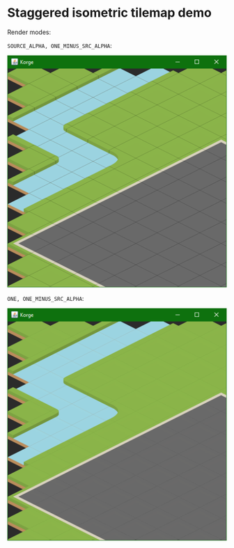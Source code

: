# Staggered isometric tilemap demo

Render modes:

`SOURCE_ALPHA, ONE_MINUS_SRC_ALPHA`:

![](images/tilemap-borders.png)

`ONE, ONE_MINUS_SRC_ALPHA`:

![](images/tilemap-premult-alpha.png)